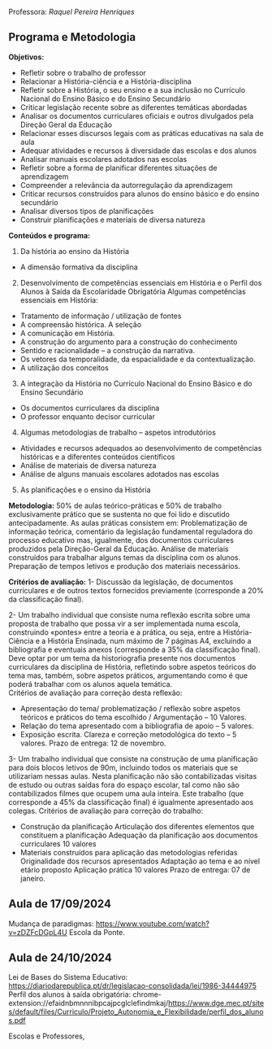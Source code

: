 Professora: *Raquel Pereira Henriques*

## Programa e Metodologia
**Objetivos:**
- Refletir sobre o trabalho de professor
- Relacionar a História-ciência e a História-disciplina
- Refletir sobre a História, o seu ensino e a sua inclusão no Currículo Nacional do Ensino Básico e do Ensino Secundário
- Criticar legislação recente sobre as diferentes temáticas abordadas
- Analisar os documentos curriculares oficiais e outros divulgados pela Direção Geral da Educação
- Relacionar esses discursos legais com as práticas educativas na sala de aula 
- Adequar atividades e recursos à diversidade das escolas e dos alunos  
- Analisar manuais escolares adotados nas escolas
- Refletir sobre a forma de planificar diferentes situações de aprendizagem   
- Compreender a relevância da autorregulação da aprendizagem 
- Criticar recursos construídos para alunos do ensino básico e do ensino secundário 
- Analisar diversos tipos de planificações 
- Construir planificações e materiais de diversa natureza 

**Conteúdos e programa:**
1. Da história ao ensino da História
- A dimensão formativa da disciplina 
2. Desenvolvimento de competências essenciais em História e o Perfil dos Alunos à Saída da Escolaridade Obrigatória Algumas competências essenciais em História: 
- Tratamento de informação / utilização de fontes 
- A compreensão histórica. A seleção
- A comunicação em História. 
- A construção do argumento para a construção do conhecimento
- Sentido e racionalidade – a construção da narrativa. 
- Os vetores da temporalidade, da espacialidade e da contextualização. 
- A utilização dos conceitos
3. A integração da História no Currículo Nacional do Ensino Básico e do Ensino Secundário
- Os documentos curriculares da disciplina
- O professor enquanto decisor curricular 
4. Algumas metodologias de trabalho – aspetos introdutórios
- Atividades e recursos adequados ao desenvolvimento de competências históricas e a diferentes conteúdos científicos
- Análise de materiais de diversa natureza 
- Análise de alguns manuais escolares adotados nas escolas
5. As planificações e o ensino da História 

**Metodologia:**
50% de aulas teórico-práticas e 50% de trabalho exclusivamente prático que se sustenta no que foi lido e discutido antecipadamente. 
As aulas práticas consistem em: Problematização de informação teórica, comentário da legislação fundamental reguladora do processo educativo mas, igualmente, dos documentos curriculares produzidos pela Direção-Geral da Educação. 
Análise de materiais construídos para trabalhar alguns temas da disciplina com os alunos. Preparação de tempos letivos e produção dos materiais necessários. 

**Critérios de avaliação:**
1- Discussão da legislação, de documentos curriculares e de outros textos fornecidos previamente (corresponde a 20% da classificação final).  

2- Um trabalho individual que consiste numa reflexão escrita sobre uma proposta de trabalho que possa vir a ser implementada numa escola, construindo «pontes» entre a teoria e a prática, ou seja, entre a História-Ciência e a História Ensinada, num máximo de 7 páginas A4, excluindo a bibliografia e eventuais anexos (corresponde a 35% da classificação final).
Deve optar por um tema da historiografia presente nos documentos curriculares da disciplina de História, refletindo sobre aspetos teóricos do tema mas, também, sobre aspetos práticos, argumentando como é que poderá trabalhar com os alunos aquela temática.  
Critérios de avaliação para correção desta reflexão: 
- Apresentação do tema/ problematização / reflexão sobre aspetos teóricos e práticos do tema escolhido / Argumentação – 10 Valores. 
- Relação do tema apresentado com a bibliografia de apoio – 5 valores.
- Exposição escrita. Clareza e correção metodológica do texto – 5 valores. 
Prazo de entrega: 12 de novembro.

3- Um trabalho individual que consiste na construção de uma planificação para dois blocos letivos de 90m, incluindo todos os materiais que se utilizariam nessas aulas. Nesta planificação não são contabilizadas visitas de estudo ou outras saídas fora do espaço escolar, tal como não são contabilizados filmes que ocupem uma aula inteira. Este trabalho (que corresponde a 45% da classificação final) é igualmente apresentado aos colegas. 
Critérios de avaliação para correção do trabalho: 
- Construção da planificação Articulação dos diferentes elementos que constituem a planificação Adequação da planificação aos documentos curriculares 10 valores
- Materiais construídos para aplicação das metodologias referidas Originalidade dos recursos apresentados Adaptação ao tema e ao nível etário proposto Aplicação prática 10 valores 
Prazo de entrega: 07 de janeiro.

## Aula de 17/09/2024
Mudança de paradigmas: https://www.youtube.com/watch?v=zDZFcDGpL4U
Escola da Ponte.

## Aula de 24/10/2024
Lei de Bases do Sistema Educativo: https://diariodarepublica.pt/dr/legislacao-consolidada/lei/1986-34444975
Perfil dos alunos à saída obrigatória: chrome-extension://efaidnbmnnnibpcajpcglclefindmkaj/https://www.dge.mec.pt/sites/default/files/Curriculo/Projeto_Autonomia_e_Flexibilidade/perfil_dos_alunos.pdf


Escolas e Professores,